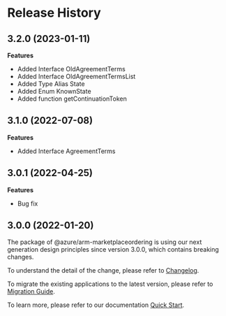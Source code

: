# Release History
    
## 3.2.0 (2023-01-11)
    
**Features**

  - Added Interface OldAgreementTerms
  - Added Interface OldAgreementTermsList
  - Added Type Alias State
  - Added Enum KnownState
  - Added function getContinuationToken
    
    
## 3.1.0 (2022-07-08)
    
**Features**

  - Added Interface AgreementTerms
    
## 3.0.1 (2022-04-25)

**Features**

  - Bug fix
    
## 3.0.0 (2022-01-20)

The package of @azure/arm-marketplaceordering is using our next generation design principles since version 3.0.0, which contains breaking changes.

To understand the detail of the change, please refer to [Changelog](https://aka.ms/js-track2-changelog).

To migrate the existing applications to the latest version, please refer to [Migration Guide](https://aka.ms/js-track2-migration-guide).

To learn more, please refer to our documentation [Quick Start](https://aka.ms/js-track2-quickstart).
